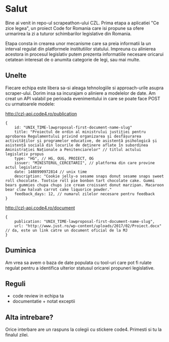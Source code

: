 # Salut

Bine ai venit in repo-ul scrapeathon-ului CZL. Prima etapa a aplicatiei "Ce zice legea", un proiect Code for Romania care isi propune sa ofere urmarirea la zi a tuturor schimbarilor legislative din Romania.

Etapa consta in crearea unor mecanisme care sa preia informatii la un interval regulat din platformele institutiilor statului. Impreuna cu alinierea acestora in procesul legislativ putem prezenta informatiile necesare oricarui cetatean interesat de o anumita categorie de legi, sau mai multe.

## Unelte
Fiecare echipa este libera sa-si aleaga tehnologiile si approach-urile asupra scraper-ului. Dorim insa sa incurajam o aliniere a modelelor de date. Am creat un API valabil pe perioada evenimentului in care se poate face POST cu urmatoarele modele:

http://czl-api.code4.ro/publication

```
{
	id: "UNIX_TIME-lawproposal-first-document-name-slug"
    title: "Proiectul de ordin al ministrului justiției pentru aprobarea Regulamentului privind organizarea și desfășurarea activităților și programelor educative, de asistență psihologică și asistență socială din locurile de deținere aflate în subordinea Aministrației Naționale a Penitenciarelor" // titlul actului legislativ propus
    type: "HG", // HG, OUG, PROIECT, OG
    issuer: "MINISTERUL_CERCETARII", // platforma din care provine actul legislativ
    date: 1488990972814 // unix time
    description: "Cookie jelly-o sesame snaps donut sesame snaps sweet roll chocolate. Tootsie roll pie bonbon tart chocolate cake. Gummi bears gummies chupa chups ice cream croissant donut marzipan. Macaroon bear claw halvah carrot cake liquorice powder."
    feedback_days: 12, // numarul zilelor necesare pentru feedback
}
```

http://czl-api.code4.ro/document

```
{
    publication: "UNIX_TIME-lawproposal-first-document-name-slug",
    url: "http://www.just.ro/wp-content/uploads/2017/02/Proiect.docx" // da, este un link catre un document oficial de la MJ
}
```

## Duminica
Am vrea sa avem o baza de date populata cu tool-uri care pot fi rulate regulat pentru a identifica ulterior statusul oricarei propuneri legislative.


## Reguli
- code review in echipa ta
- documentatie + notat exceptii

## Alta intrebare?
Orice interbare are un raspuns la colegii cu stickere code4. Primesti si tu la finalul zilei.


